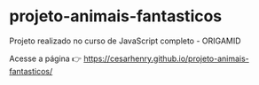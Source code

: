 # projeto-animais-fantasticos
 Projeto realizado no curso de JavaScript completo - ORIGAMID


Acesse a página 👉 https://cesarhenry.github.io/projeto-animais-fantasticos/
